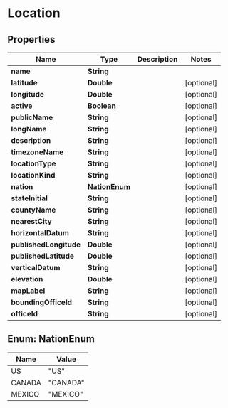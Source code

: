 

# Location


## Properties

| Name | Type | Description | Notes |
|------------ | ------------- | ------------- | -------------|
|**name** | **String** |  |  |
|**latitude** | **Double** |  |  [optional] |
|**longitude** | **Double** |  |  [optional] |
|**active** | **Boolean** |  |  [optional] |
|**publicName** | **String** |  |  [optional] |
|**longName** | **String** |  |  [optional] |
|**description** | **String** |  |  [optional] |
|**timezoneName** | **String** |  |  [optional] |
|**locationType** | **String** |  |  [optional] |
|**locationKind** | **String** |  |  [optional] |
|**nation** | [**NationEnum**](#NationEnum) |  |  [optional] |
|**stateInitial** | **String** |  |  [optional] |
|**countyName** | **String** |  |  [optional] |
|**nearestCity** | **String** |  |  [optional] |
|**horizontalDatum** | **String** |  |  [optional] |
|**publishedLongitude** | **Double** |  |  [optional] |
|**publishedLatitude** | **Double** |  |  [optional] |
|**verticalDatum** | **String** |  |  [optional] |
|**elevation** | **Double** |  |  [optional] |
|**mapLabel** | **String** |  |  [optional] |
|**boundingOfficeId** | **String** |  |  [optional] |
|**officeId** | **String** |  |  [optional] |



## Enum: NationEnum

| Name | Value |
|---- | -----|
| US | &quot;US&quot; |
| CANADA | &quot;CANADA&quot; |
| MEXICO | &quot;MEXICO&quot; |



